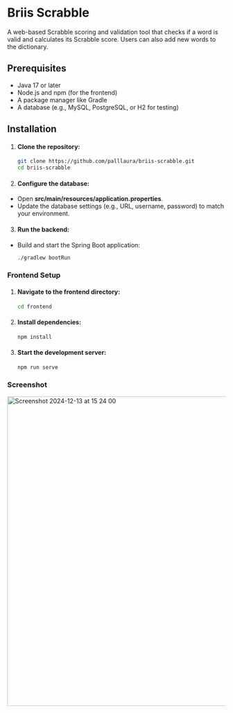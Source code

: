 # Briis Scrabble
A web-based Scrabble scoring and validation tool that checks if a word is valid and calculates its Scrabble score. Users can also add new words to the dictionary.

## Prerequisites
- Java 17 or later
- Node.js and npm (for the frontend)
- A package manager like Gradle
- A database (e.g., MySQL, PostgreSQL, or H2 for testing)

## Installation

1. #### Clone the repository:
   ```bash
   git clone https://github.com/palllaura/briis-scrabble.git
   cd briis-scrabble

2. #### Configure the database:
- Open **src/main/resources/application.properties**.
- Update the database settings (e.g., URL, username, password) to match your environment.

3. #### Run the backend:
- Build and start the Spring Boot application:
   ```bash
   ./gradlew bootRun

### Frontend Setup
1. #### Navigate to the frontend directory:
   ```bash
   cd frontend
2. #### Install dependencies:
   ```bash
   npm install
3. #### Start the development server:
   ```bash
   npm run serve

### Screenshot

<img width="715" alt="Screenshot 2024-12-13 at 15 24 00" src="https://github.com/user-attachments/assets/22e21959-a871-4dcb-b98a-843d48019cb2" />

